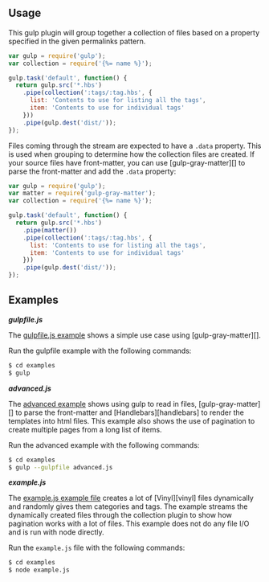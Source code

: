 ## Usage

This gulp plugin will group together a collection of files based on a property specified in the given permalinks pattern.

```js
var gulp = require('gulp');
var collection = require('{%= name %}');

gulp.task('default', function() {
  return gulp.src('*.hbs')
    .pipe(collection(':tags/:tag.hbs', {
      list: 'Contents to use for listing all the tags',
      item: 'Contents to use for individual tags'
    }))
    .pipe(gulp.dest('dist/'));
});
```

Files coming through the stream are expected to have a `.data` property. This is used when grouping to determine how the collection files are created. If your source files have front-matter, you can use [gulp-gray-matter][] to parse the front-matter and add the `.data` property:

```js
var gulp = require('gulp');
var matter = require('gulp-gray-matter');
var collection = require('{%= name %}');

gulp.task('default', function() {
  return gulp.src('*.hbs')
    .pipe(matter())
    .pipe(collection(':tags/:tag.hbs', {
      list: 'Contents to use for listing all the tags',
      item: 'Contents to use for individual tags'
    }))
    .pipe(gulp.dest('dist/'));
});
```

## Examples

_**gulpfile.js**_

The [gulpfile.js example](./examples/gulpfile.js) shows a simple use case using [gulp-gray-matter][].

Run the gulpfile example with the following commands:

```sh
$ cd examples
$ gulp
```

_**advanced.js**_

The [advanced example](./examples/advanced.js) shows using gulp to read in files, [gulp-gray-matter][] to parse the front-matter and [Handlebars][handlebars] to render the templates into html files. This example also shows the use of pagination to create multiple pages from a long list of items.

Run the advanced example with the following commands:

```sh
$ cd examples
$ gulp --gulpfile advanced.js
```

_**example.js**_

The [example.js example file](./examples/example.js) creates a lot of [Vinyl][vinyl] files dynamically and randomly gives them categories and tags. The example streams the dynamically created files through the collection plugin to show how pagination works with a lot of files. This example does not do any file I/O and is run with node directly.

Run the `example.js` file with the following commands:

```sh
$ cd examples
$ node example.js
```
